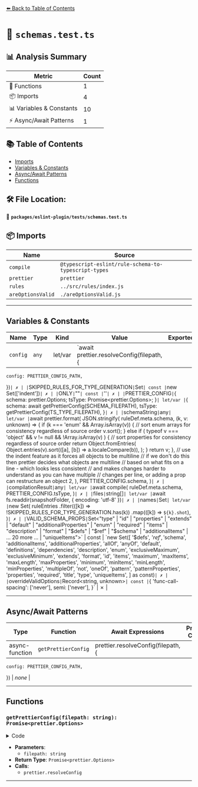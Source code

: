 [⬅️ Back to Table of Contents](../../../index.md)

# 📄 `schemas.test.ts`

## 📊 Analysis Summary

| Metric | Count |
|--------|-------|
| 🔧 Functions | 1 |
| 📦 Imports | 4 |
| 📊 Variables & Constants | 10 |
| ⚡ Async/Await Patterns | 1 |

## 📚 Table of Contents

- [Imports](#imports)
- [Variables & Constants](#variables-constants)
- [Async/Await Patterns](#asyncawait-patterns)
- [Functions](#functions)

## 🛠️ File Location:
📂 **`packages/eslint-plugin/tests/schemas.test.ts`**

## 📦 Imports

| Name | Source |
|------|--------|
| `compile` | `@typescript-eslint/rule-schema-to-typescript-types` |
| `prettier` | `prettier` |
| `rules` | `../src/rules/index.js` |
| `areOptionsValid` | `./areOptionsValid.js` |


---

## Variables & Constants

| Name | Type | Kind | Value | Exported |
|------|------|------|-------|----------|
| `config` | `any` | let/var | `await prettier.resolveConfig(filepath, {
    config: PRETTIER_CONFIG_PATH,
  })` | ✗ |
| `SKIPPED_RULES_FOR_TYPE_GENERATION` | `Set<string>` | const | `new Set(['indent'])` | ✗ |
| `ONLY` | `""` | const | `''` | ✗ |
| `PRETTIER_CONFIG` | `{ schema: prettier.Options; tsType: Promise<prettier.Options>; }` | let/var | `{
    schema: await getPrettierConfig(SCHEMA_FILEPATH),
    tsType: getPrettierConfig(TS_TYPE_FILEPATH),
  }` | ✗ |
| `schemaString` | `any` | let/var | `await prettier.format(
        JSON.stringify(
          ruleDef.meta.schema,
          (k, v: unknown) => {
            if (k === 'enum' && Array.isArray(v)) {
              // sort enum arrays for consistency regardless of source order
              v.sort();
            } else if (
              typeof v === 'object' &&
              v != null &&
              !Array.isArray(v)
            ) {
              // sort properties for consistency regardless of source order
              return Object.fromEntries(
                Object.entries(v).sort(([a], [b]) => a.localeCompare(b)),
              );
            }
            return v;
          },
          // use the indent feature as it forces all objects to be multiline
          // if we don't do this then prettier decides what objects are multiline
          // based on what fits on a line - which looks less consistent
          // and makes changes harder to understand as you can have multiple
          // changes per line, or adding a prop can restructure an object
          2,
        ),
        PRETTIER_CONFIG.schema,
      )` | ✗ |
| `compilationResult` | `any` | let/var | `await compile(
        ruleDef.meta.schema,
        PRETTIER_CONFIG.tsType,
      )` | ✗ |
| `files` | `string[]` | let/var | `await fs.readdir(snapshotFolder, { encoding: 'utf-8' })` | ✗ |
| `names` | `Set<string>` | let/var | `new Set(
    ruleEntries
      .filter(([k]) => !SKIPPED_RULES_FOR_TYPE_GENERATION.has(k))
      .map(([k]) => `${k}.shot`),
  )` | ✗ |
| `VALID_SCHEMA_PROPS` | `Set<"type" | "id" | "properties" | "extends" | "default" | "additionalProperties" | "enum" | "required" | "items" | "description" | "format" | "$defs" | "$ref" | "$schema" | "additionalItems" | ... 20 more ... | "uniqueItems">` | const | `new Set([
  '$defs',
  '$ref',
  '$schema',
  'additionalItems',
  'additionalProperties',
  'allOf',
  'anyOf',
  'default',
  'definitions',
  'dependencies',
  'description',
  'enum',
  'exclusiveMaximum',
  'exclusiveMinimum',
  'extends',
  'format',
  'id',
  'items',
  'maximum',
  'maxItems',
  'maxLength',
  'maxProperties',
  'minimum',
  'minItems',
  'minLength',
  'minProperties',
  'multipleOf',
  'not',
  'oneOf',
  'pattern',
  'patternProperties',
  'properties',
  'required',
  'title',
  'type',
  'uniqueItems',
] as const)` | ✗ |
| `overrideValidOptions` | `Record<string, unknown>` | const | `{
    'func-call-spacing': ['never'],
    semi: ['never'],
  }` | ✗ |


---

## Async/Await Patterns

| Type | Function | Await Expressions | Promise Chains |
|------|----------|-------------------|----------------|
| async-function | `getPrettierConfig` | prettier.resolveConfig(filepath, {
    config: PRETTIER_CONFIG_PATH,
  }) | *none* |


---

## Functions

### `getPrettierConfig(filepath: string): Promise<prettier.Options>`

<details><summary>Code</summary>

```ts
async (
  filepath: string,
): Promise<prettier.Options> => {
  const config = await prettier.resolveConfig(filepath, {
    config: PRETTIER_CONFIG_PATH,
  });
  if (config == null) {
    throw new Error('Unable to resolve prettier config');
  }
  return {
    ...config,
    filepath,
  };
}
```
</details>

- **Parameters**:
  - `filepath: string`
- **Return Type**: `Promise<prettier.Options>`
- **Calls**:
  - `prettier.resolveConfig`

---